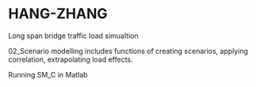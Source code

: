 # HANG-ZHANG
Long span bridge traffic load simualtion 

02_Scenario modelling includes functions of creating scenarios, applying correlation, extrapolating load effects. 

Running SM_C in Matlab
